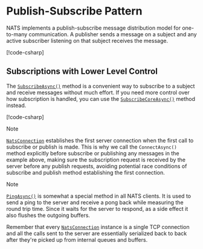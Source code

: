 # Publish-Subscribe Pattern

NATS implements a publish-subscribe message distribution model for one-to-many communication.
A publisher sends a message on a subject and any active subscriber listening on that subject
receives the message.

[!code-csharp[](../../../tests/NATS.Net.DocsExamples/Core/PubSubPage.cs#pubsub)]

## Subscriptions with Lower Level Control

The
[`SubscribeAsync()`](xref:NATS.Client.Core.INatsConnection.SubscribeAsync``1(System.String,System.String,NATS.Client.Core.INatsDeserialize{``0},NATS.Client.Core.NatsSubOpts,System.Threading.CancellationToken))
method is a convenient way to subscribe to a subject and receive messages without much effort.
If you need more control over how subscription is handled, you can use the
[`SubscribeCoreAsync()`](xref:NATS.Client.Core.INatsConnection.SubscribeCoreAsync``1(System.String,System.String,NATS.Client.Core.INatsDeserialize{``0},NATS.Client.Core.NatsSubOpts,System.Threading.CancellationToken))
method instead.

[!code-csharp[](../../../tests/NATS.Net.DocsExamples/Core/PubSubPage.cs#lowlevel)]

> [!NOTE]
> [`NatsConnection`](xref:NATS.Client.Core.NatsConnection) establishes the first server connection when the first call to subscribe or publish is made.
> This is why we call the `ConnectAsync()` method explicitly before subscribe or publishing any messages in the example above,
> making sure the subscription request is received by the server before any publish requests, avoiding potential race conditions
> of subscribe and publish method establishing the first connection.


> [!NOTE]
> [`PingAsync()`](xref:NATS.Client.Core.INatsConnection.PingAsync(System.Threading.CancellationToken)) is somewhat a
> special method in all NATS clients. It is used to send a ping to the server and
> receive a pong back while measuring the round trip time. Since it waits for the server to respond, as a side effect
> it also flushes the outgoing buffers.
>
> Remember that every [`NatsConnection`](xref:NATS.Client.Core.NatsConnection) instance is a single TCP connection
> and all the calls sent to the server are
> essentially serialized back to back after they're picked up from internal queues and buffers.
